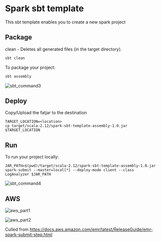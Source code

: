 # Spark sbt template

This sbt template enables you to create a new spark project 

## Package

clean   -   Deletes all generated files (in the target directory).
```bash
sbt clean
```

To package your project:
```bash
sbt assembly
```
![sbt_command3](https://user-images.githubusercontent.com/48090690/120478351-ab3ebb00-c3a4-11eb-9700-09f235f3ffbf.jpg)

## Deploy 

Copy/Upload the fatjar to the destination
```
TARGET_LOCATION=<location>
cp target/scala-2.12/spark-sbt-template-assembly-1.0.jar $TARGET_LOCATION
```

## Run

To run your project locally:
```
JAR_PATH=$(pwd)/target/scala-2.12/spark-sbt-template-assembly-1.0.jar
spark-submit --master=local[*] --deploy-mode client --class LogAnalyzer $JAR_PATH
```
![sbt_command4](https://user-images.githubusercontent.com/48090690/120479064-6bc49e80-c3a5-11eb-938b-5c7603bb0d95.jpg)


## AWS

![aws_part1](https://user-images.githubusercontent.com/48090690/120251599-f4462080-c279-11eb-9c5c-64091079fe77.jpg)

![aws_part2](https://user-images.githubusercontent.com/48090690/120251622-045e0000-c27a-11eb-9c8b-ef35734336a3.jpg)

Culled from https://docs.aws.amazon.com/emr/latest/ReleaseGuide/emr-spark-submit-step.html
